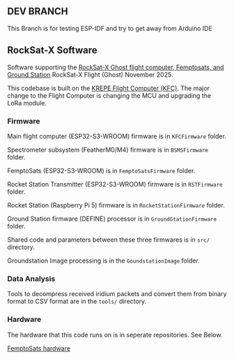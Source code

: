 ## DEV BRANCH
This Branch is for testing ESP-IDF and try to get away from Arduino IDE
## RockSat-X Software

Software supporting the [RockSat-X Ghost flight computer, Femptosats, and Ground Station]([https://github.com/krups/RockSatX-Ghost-software]) RockSat-X Flight (Ghost) November 2025.

This codebase is built on the [KREPE Flight Computer (KFC)](https://github.com/krups/iss-software). The major change to the Flight Computer is changing the MCU and upgrading the LoRa module.

### Firmware 
Main flight computer (ESP32-S3-WROOM) firmware is in ```KFCFirmware``` folder.

Spectrometer subsystem (FeatherM0/M4) firmware is in ```BSMSFirmware``` folder.

FemptoSats (ESP32-S3-WROOM) is in  ```FemptoSatsFirmware``` folder.

Rocket Station Transmitter (ESP32-S3-WROOM) firmware is in  ```RSTFirmware``` folder.

Rocket Station (Raspberry Pi 5) firmware is in  ```RocketStationFirmware``` folder.

Ground Station firmware (DEFINE) processor is in ```GroundGtationFirmware``` folder.

Shared code and parameters between these three firmwares is in ```src/``` directory.

Groundstation Image processing is in the ```GoundstationImage``` folder.

### Data Analysis
Tools to decompress received iridium packets and convert them from binary format to CSV format are in the ```tools/``` directory.

### Hardware

The hardware that this code runs on is in seperate repositories. See Below.

[FemptoSats hardware](https://github.com/krups/KRUPS-FemtoSat)
